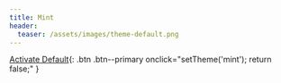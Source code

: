 ```yaml
---
title: Mint
header:
  teaser: /assets/images/theme-default.png
---
```

[Activate Default](#){: .btn .btn--primary onclick="setTheme('mint'); return false;" }